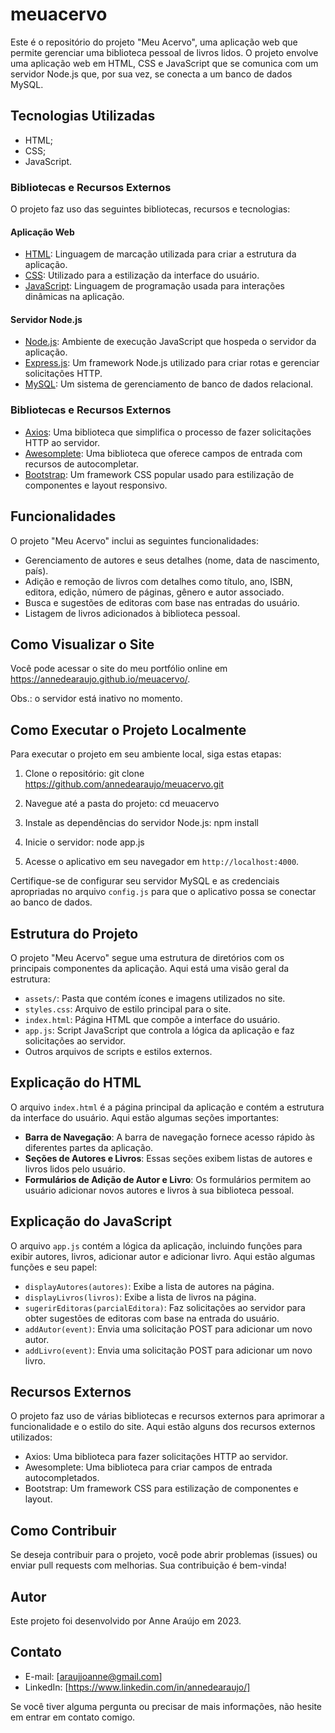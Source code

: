 # meuacervo

Este é o repositório do projeto "Meu Acervo", uma aplicação web que permite gerenciar uma biblioteca pessoal de livros lidos. O projeto envolve uma aplicação web em HTML, CSS e JavaScript que se comunica com um servidor Node.js que, por sua vez, se conecta a um banco de dados MySQL.

## Tecnologias Utilizadas

- HTML;
- CSS;
- JavaScript.

### Bibliotecas e Recursos Externos

O projeto faz uso das seguintes bibliotecas, recursos e tecnologias:

#### Aplicação Web

- [HTML](https://developer.mozilla.org/en-US/docs/Web/HTML): Linguagem de marcação utilizada para criar a estrutura da aplicação.
- [CSS](https://developer.mozilla.org/en-US/docs/Web/CSS): Utilizado para a estilização da interface do usuário.
- [JavaScript](https://developer.mozilla.org/en-US/docs/Web/JavaScript): Linguagem de programação usada para interações dinâmicas na aplicação.

#### Servidor Node.js

- [Node.js](https://nodejs.org/): Ambiente de execução JavaScript que hospeda o servidor da aplicação.
- [Express.js](https://expressjs.com/): Um framework Node.js utilizado para criar rotas e gerenciar solicitações HTTP.
- [MySQL](https://www.mysql.com/): Um sistema de gerenciamento de banco de dados relacional.

### Bibliotecas e Recursos Externos

- [Axios](https://github.com/axios/axios): Uma biblioteca que simplifica o processo de fazer solicitações HTTP ao servidor.
- [Awesomplete](https://leaverou.github.io/awesomplete/): Uma biblioteca que oferece campos de entrada com recursos de autocompletar.
- [Bootstrap](https://getbootstrap.com/): Um framework CSS popular usado para estilização de componentes e layout responsivo.

## Funcionalidades

O projeto "Meu Acervo" inclui as seguintes funcionalidades:

- Gerenciamento de autores e seus detalhes (nome, data de nascimento, país).
- Adição e remoção de livros com detalhes como título, ano, ISBN, editora, edição, número de páginas, gênero e autor associado.
- Busca e sugestões de editoras com base nas entradas do usuário.
- Listagem de livros adicionados à biblioteca pessoal.

## Como Visualizar o Site

Você pode acessar o site do meu portfólio online em https://annedearaujo.github.io/meuacervo/.

Obs.: o servidor está inativo no momento.


## Como Executar o Projeto Localmente

Para executar o projeto em seu ambiente local, siga estas etapas:

1. Clone o repositório:
git clone https://github.com/annedearaujo/meuacervo.git


2. Navegue até a pasta do projeto:
cd meuacervo


3. Instale as dependências do servidor Node.js:
npm install


4. Inicie o servidor:
node app.js


5. Acesse o aplicativo em seu navegador em `http://localhost:4000`.

Certifique-se de configurar seu servidor MySQL e as credenciais apropriadas no arquivo `config.js` para que o aplicativo possa se conectar ao banco de dados.

## Estrutura do Projeto

O projeto "Meu Acervo" segue uma estrutura de diretórios com os principais componentes da aplicação. Aqui está uma visão geral da estrutura:

- `assets/`: Pasta que contém ícones e imagens utilizados no site.
- `styles.css`: Arquivo de estilo principal para o site.
- `index.html`: Página HTML que compõe a interface do usuário.
- `app.js`: Script JavaScript que controla a lógica da aplicação e faz solicitações ao servidor.
- Outros arquivos de scripts e estilos externos.

## Explicação do HTML

O arquivo `index.html` é a página principal da aplicação e contém a estrutura da interface do usuário. Aqui estão algumas seções importantes:

- **Barra de Navegação**: A barra de navegação fornece acesso rápido às diferentes partes da aplicação.
- **Seções de Autores e Livros**: Essas seções exibem listas de autores e livros lidos pelo usuário.
- **Formulários de Adição de Autor e Livro**: Os formulários permitem ao usuário adicionar novos autores e livros à sua biblioteca pessoal.

## Explicação do JavaScript

O arquivo `app.js` contém a lógica da aplicação, incluindo funções para exibir autores, livros, adicionar autor e adicionar livro. Aqui estão algumas funções e seu papel:

- `displayAutores(autores)`: Exibe a lista de autores na página.
- `displayLivros(livros)`: Exibe a lista de livros na página.
- `sugerirEditoras(parcialEditora)`: Faz solicitações ao servidor para obter sugestões de editoras com base na entrada do usuário.
- `addAutor(event)`: Envia uma solicitação POST para adicionar um novo autor.
- `addLivro(event)`: Envia uma solicitação POST para adicionar um novo livro.

## Recursos Externos

O projeto faz uso de várias bibliotecas e recursos externos para aprimorar a funcionalidade e o estilo do site. Aqui estão alguns dos recursos externos utilizados:

- Axios: Uma biblioteca para fazer solicitações HTTP ao servidor.
- Awesomplete: Uma biblioteca para criar campos de entrada autocompletados.
- Bootstrap: Um framework CSS para estilização de componentes e layout.

## Como Contribuir

Se deseja contribuir para o projeto, você pode abrir problemas (issues) ou enviar pull requests com melhorias. Sua contribuição é bem-vinda!

## Autor

Este projeto foi desenvolvido por Anne Araújo em 2023.

## Contato

- E-mail: [araujjoanne@gmail.com]
- LinkedIn: [https://www.linkedin.com/in/annedearaujo/]

Se você tiver alguma pergunta ou precisar de mais informações, não hesite em entrar em contato comigo.
